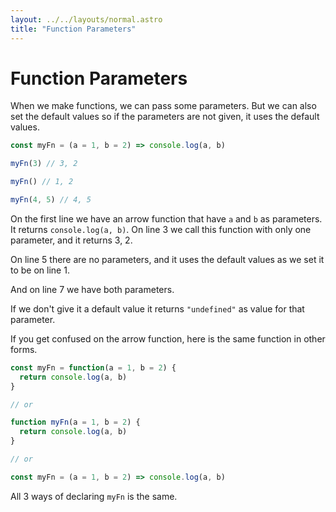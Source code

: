 ```yaml
---
layout: ../../layouts/normal.astro
title: "Function Parameters"
---
```

# Function Parameters

When we make functions, we can pass some parameters.
But we can also set the default values so if the parameters are not given, it uses the default values.

```javascript
const myFn = (a = 1, b = 2) => console.log(a, b)

myFn(3) // 3, 2

myFn() // 1, 2

myFn(4, 5) // 4, 5
```

On the first line we have an arrow function that have `a` and `b` as parameters.
It returns `console.log(a, b)`.
On line 3 we call this function with only one parameter, and it returns 3, 2.

On line 5 there are no parameters, and it uses the default values as we set it to be on line 1.

And on line 7 we have both parameters.

If we don't give it a default value it returns `"undefined"` as value for that parameter.

If you get confused on the arrow function, here is the same function in other forms.

```javascript
const myFn = function(a = 1, b = 2) {
  return console.log(a, b)
}

// or

function myFn(a = 1, b = 2) {
  return console.log(a, b)
}

// or

const myFn = (a = 1, b = 2) => console.log(a, b)
```

All 3 ways of declaring `myFn` is the same.
